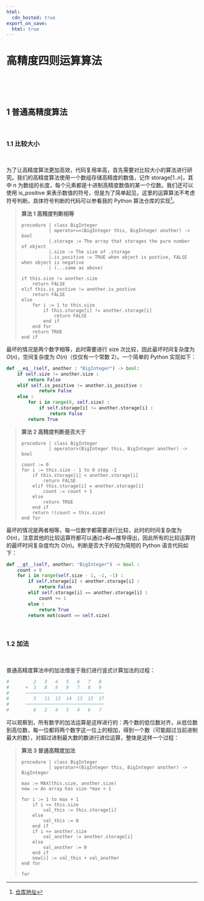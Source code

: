 ```yaml
---
html:
  cdn_hosted: true
export_on_save:
  html: true
---
```


# 高精度四则运算算法

<br>

<br>

<br>

## 1 普通高精度算法

<br>

### 1.1 比较大小

<br>

为了让高精度算法更加高效，代码复用率高，首先需要对比较大小的算法进行研究。我们的高精度算法使用一个数组存储高精度的数值，记作 $\mathsf{storage}\left[1..n\right]$，其中 $n$ 为数组的长度，每个元素都是十进制高精度数值的某一个位数。我们还可以使用 $\mathsf{is\_positive}$ 来表示数值的符号，但是为了简单起见，这里的运算算法不考虑符号判断。具体符号判断的代码可以参看我的 Python 算法仓库的实现[^1]。

> **算法 1 高精度判断相等**
>
> ``` pseudocode
> procedure | class BigInteger 
>           | operator==(BigInteger this, BigInteger another) -> bool
>           |.storage := The array that storages the pure number of object
>           |.size := The size of .storage
>           |.is_positive := TRUE when object is postive, FALSE when object is negative
>           | (...same as above)
> 
> if this.size != another.size
>     return FALSE
> elif this.is_postive != another.is_postive
>     return FALSE
> else
>     for i := 1 to this.size
>         if this.storage[i] != another.storage[i]
>             return FALSE
>         end if
>     end for
>     return TRUE
> end if
> ```

最坏的情况是两个数字相等，此时需要进行 $\mathsf{size}$ 次比较，因此最坏时间复杂度为 $O(n)$，空间复杂度为 $O(n)$（仅仅有一个常数 2）。一个简单的 Python 实现如下：

``` python
def __eq__(self, another : "BigInteger") -> bool:
    if self.size != another.size :
        return False
    elif self.is_positive != another.is_positive :
            return False
    else :
        for i in range(0, self.size) :
            if self.storage[i] != another.storage[i] :
                return False
        return True
```

> **算法 2 高精度判断是否大于**
>
> ``` pseudocode
> procedure | class BigInteger
>           | operator>(BigInteger this, BigInteger another) -> bool
>  
> count := 0
> for i := this.size - 1 to 0 step -1
>     if this.storage[i] < another.storage[i]
>         return FALSE
>     elif this.storage[i] = another.storage[i]
>         count := count + 1
>     else
>         return TRUE
>     end if
>     return !(count = this.size)
> end for
> ```

最坏的情况是两者相等，每一位数字都需要进行比较，此时的时间复杂度为 $O(n)$，注意其他的比较运算符都可以通过`>`和`==`推导得出，因此所有的比较运算符的最坏时间复杂度均为 $O(n)$。判断是否大于的较为简短的 Python 语言代码如下：

``` python
def __gt__(self, another: "BigInteger") -> bool :
    count = 0
    for i in range(self.size - 1, -1, -1) :
        if self.storage[i] < another.storage[i] :
            return False
        elif self.storage[i] == another.storage[i] :
            count += 1
        else :
            return True
        return not(count == self.size)
```

<br>

### 1.2 加法

<br>

普通高精度算法中的加法借鉴于我们进行竖式计算加法的过程：

``` python
#         2   3   4   5   6   7   8
#      +  3   8   9   9   7   8   9
#      ─────────────────────────────
#         5   11  13  14  13  15  17
#      ─────────────────────────────
#         6   2   4   5   4   6   7
```

可以观察到，所有数字的加法运算是这样进行的：两个数的低位数对齐，从低位数到高位数，每一位都将两个数字这一位上的相加，得到一个数（可能超过当前进制最大的数），对超过进制最大数的数进行进位运算，整体是这样一个过程：

> **算法 3 普通高精度加法**
>
> ``` pseudocode
> procedure | class BigInteger
>           | operator+(BigInteger this, BigInteger another) -> BigInteger
>
> max := MAX(this.size, another.size)
> new := An array has size *max + 1
>
> for i := 1 to max + 1
>     if i <= this.size
>         val_this := this.storage[i]
>     else
>         val_this := 0
>     end if
>     if i <= another.size
>         val_another := another.storage[i]
>     else
>         val_another := 0
>     end if
>     new[i] := val_this + val_another
> end for
> 
> for
> 
> ```


[^1]: [仓库地址](https://github.com/AshGreyG/Algorithm-Python-With-Manim/blob/main/Other/arbitary_percision.py)